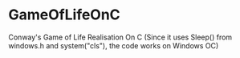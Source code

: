 # GameOfLifeOnC
Conway's Game of Life 
Realisation On C
(Since it uses Sleep() from windows.h and system("cls"), the code works on Windows OC)
